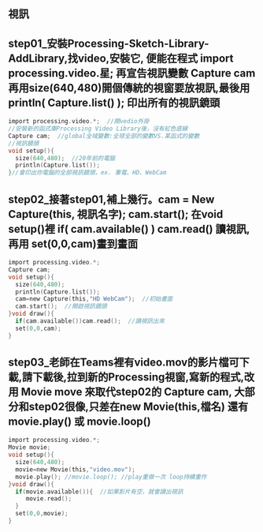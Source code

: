 ## 視訊
## step01_安裝Processing-Sketch-Library-AddLibrary,找video,安裝它, 便能在程式 import processing.video.星; 再宣告視訊變數 Capture cam 再用size(640,480)開個傳統的視窗要放視訊,最後用 println( Capture.list() ); 印出所有的視訊鏡頭
```c
import processing.video.*;  //開vedio外掛
//安裝新的函式庫Processing Video Library後，沒有紅色底線
Capture cam;  //global全域變數:全球全部的變數VS.某函式的變數
//視訊鏡頭
void setup(){
  size(640,480);  //20年前的電腦
  println(Capture.list());
}//會印出你電腦的全部視訊鏡頭，ex. 筆電、HD、WebCam
```

## step02_接著step01,補上幾行。cam = New Capture(this, 視訊名字); cam.start(); 在void setup()裡 if( cam.available() )  cam.read() 讀視訊, 再用 set(0,0,cam)畫到畫面
```c
import processing.video.*; 
Capture cam;
void setup(){
  size(640,480); 
  println(Capture.list());
  cam=new Capture(this,"HD WebCam");  //初始畫面
  cam.start();  //開啟視訊鏡頭
}void draw(){
  if(cam.available())cam.read();  //讀視訊出來
  set(0,0,cam);
}
```

## step03_老師在Teams裡有video.mov的影片檔可下載,請下載後,拉到新的Processing視窗,寫新的程式,改用 Movie move 來取代step02的 Capture cam, 大部分和step02很像,只差在new Movie(this,檔名) 還有 movie.play() 或 movie.loop()
```c
import processing.video.*; 
Movie movie;
void setup(){
  size(640,480); 
  movie=new Movie(this,"video.mov");
  movie.play(); //movie.loop(); //play重做一次 loop持續重作
}void draw(){
  if(movie.available()){  //如果影片有空，就會讀出視訊
     movie.read(); 
  }
  set(0,0,movie);
}
```
